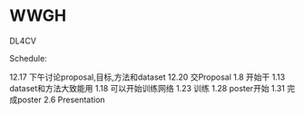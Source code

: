 # WWGH
DL4CV

Schedule:

12.17 下午讨论proposal,目标,方法和dataset
12.20 交Proposal
1.8 开始干
1.13 dataset和方法大致能用
1.18 可以开始训练网络
1.23 训练
1.28 poster开始
1.31 完成poster
2.6 Presentation

